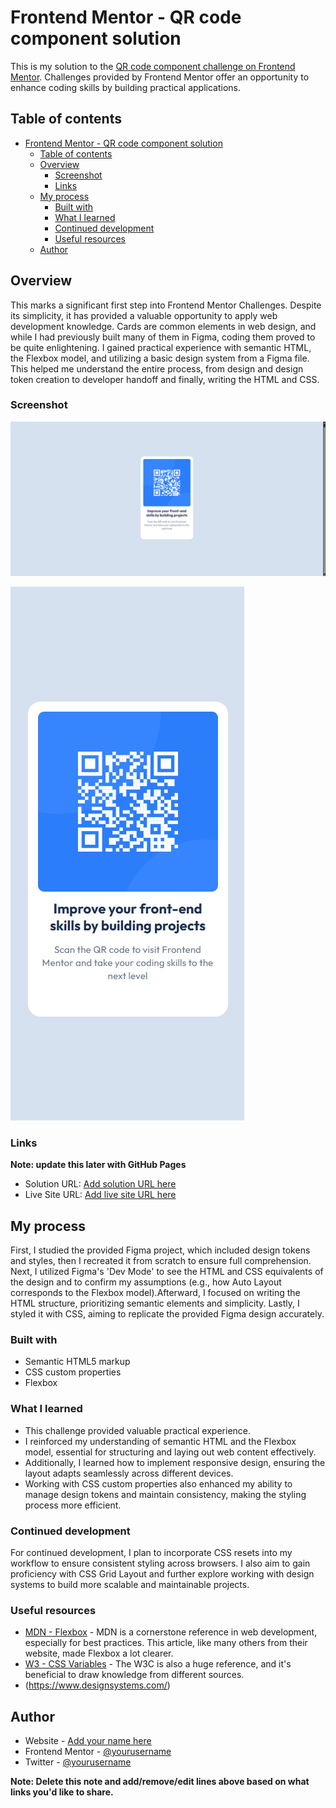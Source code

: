# Frontend Mentor - QR code component solution

This is my solution to the [QR code component challenge on Frontend Mentor](https://www.frontendmentor.io/challenges/qr-code-component-iux_sIO_H). Challenges provided by Frontend Mentor offer an opportunity to enhance coding skills by building practical applications. 

## Table of contents

- [Frontend Mentor - QR code component solution](#frontend-mentor---qr-code-component-solution)
  - [Table of contents](#table-of-contents)
  - [Overview](#overview)
    - [Screenshot](#screenshot)
    - [Links](#links)
  - [My process](#my-process)
    - [Built with](#built-with)
    - [What I learned](#what-i-learned)
    - [Continued development](#continued-development)
    - [Useful resources](#useful-resources)
  - [Author](#author)

## Overview

This marks a significant first step into Frontend Mentor Challenges. Despite its simplicity, it has provided a valuable opportunity to apply web development knowledge. Cards are common elements in web design, and while I had previously built many of them in Figma, coding them proved to be quite enlightening.
I gained practical experience with semantic HTML, the Flexbox model, and utilizing a basic design system from a Figma file. This helped me understand the entire process, from design and design token creation to developer handoff and finally, writing the HTML and CSS.

### Screenshot

![Screenshot of card with QR Code on a desktop screen](./screenshots-solution/desktop-solution.jpg)

![Screenshot of card with QR Code on a desktop screen](./screenshots-solution/mobile-solution.jpg)

### Links
**Note: update this later with GitHub Pages**

- Solution URL: [Add solution URL here](https://your-solution-url.com)
- Live Site URL: [Add live site URL here](https://your-live-site-url.com)

## My process

First, I studied the provided Figma project, which included design tokens and styles, then I recreated it from scratch to ensure full comprehension.
Next, I utilized Figma's 'Dev Mode' to see the HTML and CSS equivalents of the design and to confirm my assumptions (e.g., how Auto Layout corresponds to the Flexbox model).Afterward, I focused on writing the HTML structure, prioritizing semantic elements and simplicity.
Lastly, I styled it with CSS, aiming to replicate the provided Figma design accurately.

### Built with

- Semantic HTML5 markup
- CSS custom properties
- Flexbox

### What I learned

* This challenge provided valuable practical experience.
* I reinforced my understanding of semantic HTML and the Flexbox model, essential for structuring and laying out web content effectively.
* Additionally, I learned how to implement responsive design, ensuring the layout adapts seamlessly across different devices.
* Working with CSS custom properties also enhanced my ability to manage design tokens and maintain consistency, making the styling process more efficient.

### Continued development

For continued development, I plan to incorporate CSS resets into my workflow to ensure consistent styling across browsers. I also aim to gain proficiency with CSS Grid Layout and further explore working with design systems to build more scalable and maintainable projects.

### Useful resources

- [MDN - Flexbox](https://developer.mozilla.org/en-US/docs/Learn_web_development/Core/CSS_layout/Flexbox) - MDN is a cornerstone reference in web development, especially for best practices. This article, like many others from their website, made Flexbox a lot clearer.
- [W3 - CSS Variables](https://www.w3schools.com/css/css3_variables.asp) - The W3C is also a huge reference, and it's beneficial to draw knowledge from different sources.
- (https://www.designsystems.com/)

## Author

- Website - [Add your name here](https://www.your-site.com)
- Frontend Mentor - [@yourusername](https://www.frontendmentor.io/profile/yourusername)
- Twitter - [@yourusername](https://www.twitter.com/yourusername)

**Note: Delete this note and add/remove/edit lines above based on what links you'd like to share.**
